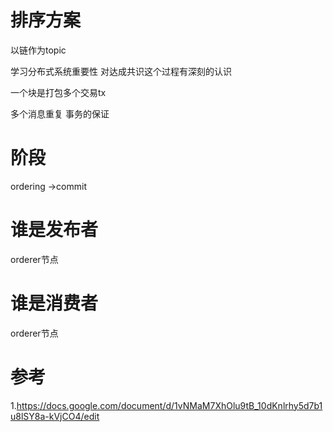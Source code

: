 
# 排序方案 

以链作为topic 

学习分布式系统重要性
对达成共识这个过程有深刻的认识

一个块是打包多个交易tx  

多个消息重复 
事务的保证 

# 阶段 

ordering  ->commit  


# 谁是发布者 

orderer节点 

# 谁是消费者 

orderer节点  



# 参考  

1.https://docs.google.com/document/d/1vNMaM7XhOlu9tB_10dKnlrhy5d7b1u8lSY8a-kVjCO4/edit  